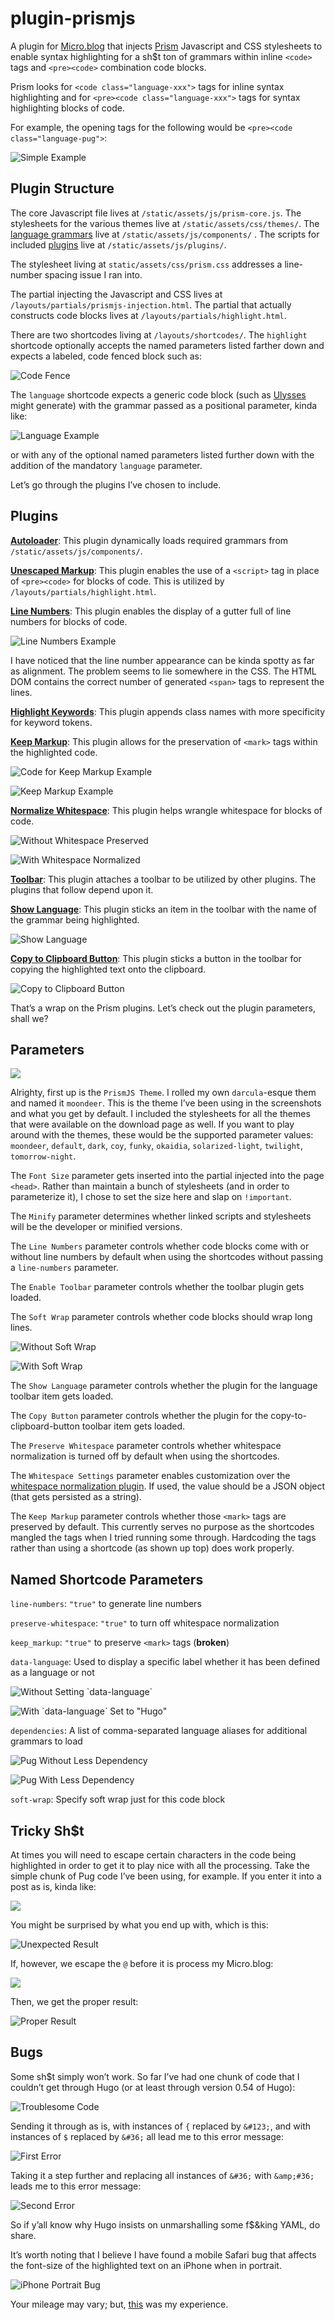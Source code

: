 # plugin-prismjs

A plugin for [Micro.blog](https://micro.blog "Micro.blog") that injects [Prism](https://prismjs.com/ "Prism") Javascript and CSS stylesheets to enable syntax highlighting for a sh$t ton of grammars within inline `<code>` tags and `<pre><code>` combination code blocks.

Prism looks for `<code class="language-xxx">` tags for inline syntax highlighting and for `<pre><code class="language-xxx">` tags for syntax highlighting blocks of code.

For example, the opening tags for the following would be `<pre><code class="language-pug">`:

![Simple Example](https://raw.githubusercontent.com/moonbuck/plugin-prismjs/main/images/no_line_numbers.jpeg)

## Plugin Structure

The core Javascript file lives at `/static/assets/js/prism-core.js`. The stylesheets for the various themes live at `/static/assets/css/themes/`. The [language grammars](https://prismjs.com/#supported-languages "Supported Languages") live at `/static/assets/js/components/` .  The scripts for included [plugins](https://prismjs.com/#plugins "Plugins") live at `/static/assets/js/plugins/`.

The stylesheet living at `static/assets/css/prism.css` addresses a line-number spacing issue I ran into.

The partial injecting the Javascript and CSS lives at `/layouts/partials/prismjs-injection.html`. The partial that actually constructs code blocks lives at `/layouts/partials/highlight.html`.

There are two shortcodes living at `/layouts/shortcodes/`. The `highlight` shortcode optionally accepts the named parameters listed farther down and expects a labeled, code fenced block such as:

![Code Fence](https://raw.githubusercontent.com/moonbuck/plugin-prismjs/main/images/code_fence.jpeg)

The `language` shortcode expects a generic code block (such as [Ulysses](https://ulysses.app "Ulysses") might generate) with the grammar passed as a positional parameter, kinda like:

 ![Language Example](https://raw.githubusercontent.com/moonbuck/plugin-prismjs/main/images/language_example.jpeg)

or with any of the optional named parameters listed further down with the addition of the mandatory `language` parameter.

Let’s go through the plugins I’ve chosen to include.

## Plugins

**[Autoloader](https://prismjs.com/plugins/autoloader/ "Autoloader")**: This plugin dynamically loads required grammars from `/static/assets/js/components/`.

**[Unescaped Markup](https://prismjs.com/plugins/unescaped-markup/ "Unescaped Markup")**: This plugin enables the use of a `<script>` tag in place of `<pre><code>` for blocks of code. This is utilized by `/layouts/partials/highlight.html`.

**[Line Numbers](https://prismjs.com/plugins/line-numbers/ "Line Numbers")**: This plugin enables the display of a gutter full of line numbers for blocks of code.

![Line Numbers Example](https://raw.githubusercontent.com/moonbuck/plugin-prismjs/main/images/line_numbers_normalized_whitespace.jpeg)

I have noticed that the line number appearance can be kinda spotty as far as alignment. The problem seems to lie somewhere in the CSS. The HTML DOM contains the correct number of generated `<span>` tags to represent the lines.

**[Highlight Keywords](https://prismjs.com/plugins/highlight-keywords/ "Highlight Keywords")**: This plugin appends class names with more specificity for keyword tokens.

**[Keep Markup](https://prismjs.com/plugins/keep-markup/ "Keep Markup")**: This plugin allows for the preservation of `<mark>` tags within the highlighted code.

![Code for Keep Markup Example](https://raw.githubusercontent.com/moonbuck/plugin-prismjs/main/images/code_for_keep_markup.jpeg)

![Keep Markup Example](https://raw.githubusercontent.com/moonbuck/plugin-prismjs/main/images/keep_markup.jpeg)

**[Normalize Whitespace](https://prismjs.com/plugins/normalize-whitespace/ "Normalize Whitespace")**: This plugin helps wrangle whitespace for blocks of code.

![Without Whitespace Preserved](https://raw.githubusercontent.com/moonbuck/plugin-prismjs/main/images/line_numbers_preserved_whitespace.jpeg)

![With Whitespace Normalized](https://raw.githubusercontent.com/moonbuck/plugin-prismjs/main/images/line_numbers_normalized_whitespace.jpeg)

**[Toolbar](https://prismjs.com/plugins/toolbar/ "Toolbar")**: This plugin attaches a toolbar to be utilized by other plugins. The plugins that follow depend upon it.

**[Show Language](https://prismjs.com/plugins/show-language/ "Show Language")**: This plugin sticks an item in the toolbar with the name of the grammar being highlighted.

![Show Language](https://raw.githubusercontent.com/moonbuck/plugin-prismjs/main/images/show_language.jpeg)

**[Copy to Clipboard Button](https://prismjs.com/plugins/copy-to-clipboard/ "Copy to Clipboard Button")**: This plugin sticks a button in the toolbar for copying the highlighted text onto the clipboard.

![Copy to Clipboard Button](https://raw.githubusercontent.com/moonbuck/plugin-prismjs/main/images/copy_to_clipboard_button.jpeg)

That’s a wrap on the Prism plugins. Let’s check out the plugin parameters, shall we?

## Parameters

![](https://raw.githubusercontent.com/moonbuck/plugin-prismjs/main/images/plugin_parameters.jpeg)

Alrighty, first up is the `PrismJS Theme`. I rolled my own `darcula`-esque them and named it `moondeer`. This is the theme I’ve been using in the screenshots and what you get by default. I included the stylesheets for all the themes that were available on the download page as well. If you want to play around with the themes, these would be the supported parameter values: `moondeer`, `default`, `dark`, `coy`, `funky`, `okaidia`, `solarized-light`, `twilight`, `tomorrow-night`.

The `Font Size` parameter gets inserted into the partial injected into the page `<head>`. Rather than maintain a bunch of stylesheets (and in order to parameterize it), I chose to set the size here and slap on `!important`.

The `Minify` parameter determines whether linked scripts and stylesheets will be the developer or minified versions.

The `Line Numbers` parameter controls whether code blocks come with or without line numbers by default when using the shortcodes without passing a `line-numbers` parameter.

The `Enable Toolbar` parameter controls whether the toolbar plugin gets loaded.

The `Soft Wrap` parameter controls whether code blocks should wrap long lines.

![Without Soft Wrap](https://raw.githubusercontent.com/moonbuck/plugin-prismjs/main/images/no_wrap.jpeg)

![With Soft Wrap](https://raw.githubusercontent.com/moonbuck/plugin-prismjs/main/images/soft_wrap.jpeg)

The `Show Language` parameter controls whether the plugin for the language toolbar item gets loaded.

The `Copy Button` parameter controls whether the plugin for the copy-to-clipboard-button toolbar item gets loaded.

The `Preserve Whitespace` parameter controls whether whitespace normalization is turned off by default when using the shortcodes.

The `Whitespace Settings` parameter enables customization over the [whitespace normalization plugin](https://prismjs.com/plugins/normalize-whitespace/ "Normalize Whitespace"). If used, the value should be a JSON object (that gets persisted as a string).

The `Keep Markup` parameter controls whether those `<mark>` tags are preserved by default. This currently serves no purpose as the shortcodes mangled the tags when I tried running some through. Hardcoding the tags rather than using a shortcode (as shown up top) does work properly.

## Named Shortcode Parameters

`line-numbers`: `"true"` to generate line numbers

`preserve-whitespace`: `"true"` to turn off whitespace normalization

`keep_markup`: `"true"` to preserve `<mark>` tags (**broken**)

`data-language`:  Used to display a specific label whether it has been defined as a language or not

![Without Setting \`data-language\`](https://raw.githubusercontent.com/moonbuck/plugin-prismjs/main/images/without_data_language.jpeg)

![With \`data-language\` Set to "Hugo"](https://raw.githubusercontent.com/moonbuck/plugin-prismjs/main/images/with_data_language.jpeg)

`dependencies`: A list of comma-separated language aliases for additional grammars to load

![Pug Without Less Dependency](https://raw.githubusercontent.com/moonbuck/plugin-prismjs/main/images/without_dependency.jpeg)

![Pug With Less Dependency](https://raw.githubusercontent.com/moonbuck/plugin-prismjs/main/images/with_dependency.jpeg)

`soft-wrap`: Specify soft wrap just for this code block

## Tricky Sh$t

At times you will need to escape certain characters in the code being highlighted in order to get it to play nice with all the processing. Take the simple chunk of Pug code I’ve been using, for example. If you enter it into a post as is, kinda like:

![](https://raw.githubusercontent.com/moonbuck/plugin-prismjs/main/images/at_unescaped.jpeg)

You might be surprised by what you end up with, which is this:

![Unexpected Result](https://raw.githubusercontent.com/moonbuck/plugin-prismjs/main/images/unescaped_at.jpeg)

If, however, we escape the `@` before it is process my Micro.blog:

![](https://raw.githubusercontent.com/moonbuck/plugin-prismjs/main/images/at_escaped.jpeg)

Then, we get the proper result:

![Proper Result](https://raw.githubusercontent.com/moonbuck/plugin-prismjs/main/images/with_dependency.jpeg)

## Bugs

Some sh$t simply won’t work. So far I’ve had one chunk of code that I couldn’t get through Hugo (or at least through version 0.54 of Hugo):

![Troublesome Code](https://raw.githubusercontent.com/moonbuck/plugin-prismjs/main/images/troublesome_code.jpeg)

Sending it through as is, with instances of `{` replaced by `&#123;`, and with instances of `$` replaced by `&#36;` all lead me to this error message:

![First Error](https://raw.githubusercontent.com/moonbuck/plugin-prismjs/main/images/error_one.jpeg)

Taking it a step further and replacing all instances of `&#36;` with `&amp;#36;` leads me to this error message:

![Second Error](https://raw.githubusercontent.com/moonbuck/plugin-prismjs/main/images/error_two.jpeg)

So if y’all know why Hugo insists on unmarshalling some f$&king YAML, do share.


It’s worth noting that I believe I have found a mobile Safari bug that affects the font-size of the highlighted text on an iPhone when in portrait. 

![iPhone Portrait Bug](https://raw.githubusercontent.com/moonbuck/plugin-prismjs/main/images/iphone_portrait.jpeg)

Your mileage may vary; but, [this](https://moondeer.blog/2021/10/30/okay-fk-it.html "iPhone Portrait Bug") was my experience.
